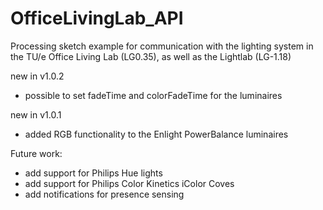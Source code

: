 # OfficeLivingLab_API
Processing sketch example for communication with the lighting system in the TU/e Office Living Lab (LG0.35), as well as the Lightlab (LG-1.18)

new in v1.0.2
- possible to set fadeTime and colorFadeTime for the luminaires

new in v1.0.1
- added RGB functionality to the Enlight PowerBalance luminaires

Future work:
- add support for Philips Hue lights
- add support for Philips Color Kinetics iColor Coves
- add notifications for presence sensing
